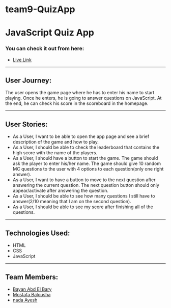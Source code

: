# team9-QuizApp
# JavaScript Quiz App

### You can check it out from here:

- [Live Link](https://ca-g12.github.io/team9-QuizApp/)
---

## User Journey:
The user opens the game page where he has to enter his name to start playing. Once he enters, he is going to answer questions on JavaScript. At the end, he can check his score in the scoreboard in the homepage.

--- 
## User Stories:

- As a User, I want to be able to open the app page and see a brief description of the game and how to play.
- As a User, I should be able to check the leaderboard that contains the high score with the name of the players.
- As a User, I should have a button to start the game. The game should ask the player to enter his/her name. The game should give 10 random MC questions to the user with 4 options to each question(only one right answer).
- As a User, I want to have a button to move to the next question after answering the current question. The next question button should only appear/activate after answering the question.
- As a User, I should be able to see how many questions I still have to answer(2/10 meaning that I am on the second question).
- As a User, I should be able to see my score after finishing all of the questions.
--- 
## Technologies Used:

- HTML
- CSS
- JavaScript
---
## Team Members:
- [Bayan Abd El Bary](https://github.com/bayan2002)
- [Mostafa Balousha](https://github.com/MostafaBalousha123)
- [nada Ayesh](https://github.com/nadasuhailAyesh12)
